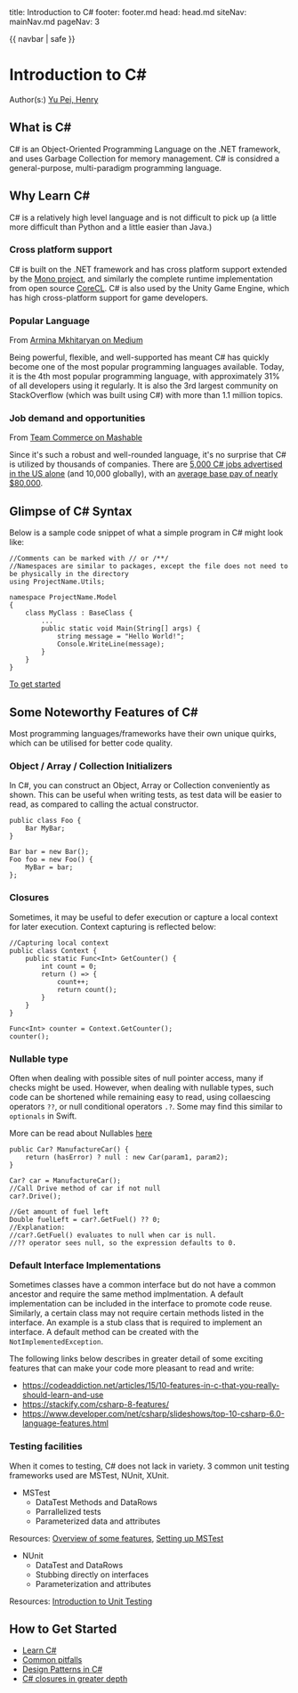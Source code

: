<frontmatter>
  title: Introduction to C#
  footer: footer.md
  head: head.md
  siteNav: mainNav.md
  pageNav: 3
</frontmatter>

{{ navbar | safe }}

<div class="website-content">

# Introduction to C#

Author(s:) [Yu Pei, Henry](https://github.com/YuPeiHenry)

## What is C#

C# is an Object-Oriented Programming Language on the .NET framework, and uses Garbage Collection for memory management.
C# is considred a general-purpose, multi-paradigm programming language.

## Why Learn C#

C# is a relatively high level language and is not difficult to pick up (a little more difficult than Python and a little easier than Java.)

### Cross platform support

C# is built on the .NET framework and has cross platform support extended by the [Mono project](https://www.mono-project.com/), and similarly the complete runtime implementation from open source [CoreCL](https://github.com/dotnet/coreclr).
C# is also used by the Unity Game Engine, which has high cross-platform support for game developers.

### Popular Language

From [Armina Mkhitaryan on Medium](https://medium.com/sololearn/why-is-c-among-the-most-popular-programming-languages-in-the-world-ccf26824ffcb)

Being powerful, flexible, and well-supported has meant C# has quickly become one of the most popular programming languages available.
Today, it is the 4th most popular programming language, with approximately 31% of all developers using it regularly. It is also the 3rd largest community on StackOverflow (which was built using C#) with more than 1.1 million topics.

### Job demand and opportunities

From [Team Commerce on Mashable](https://mashable.com/2018/03/17/coding-course-class-bootcamp/#om2xRzXFHGqJ)

Since it's such a robust and well-rounded language, it's no surprise that C# is utilized by thousands of companies. There are [5,000 C# jobs advertised in the US alone](https://gooroo.io/analytics/skill/C-Sharp#.WqipapPwYWo)
(and 10,000 globally), with an [average base pay of nearly $80,000](https://www.glassdoor.com/Salaries/c-net-developer-salary-SRCH_KO0,15.htm).

## Glimpse of C# Syntax

Below is a sample code snippet of what a simple program in C# might look like:

```
//Comments can be marked with // or /**/
//Namespaces are similar to packages, except the file does not need to be physically in the directory
using ProjectName.Utils;

namespace ProjectName.Model
{
    class MyClass : BaseClass {
        ...
		public static void Main(String[] args) {
		    string message = "Hello World!";
			Console.WriteLine(message);
		}
    }
}
```

[To get started](#how-to-get-started)

## Some Noteworthy Features of C#

Most programming languages/frameworks have their own unique quirks, which can be utilised for better code quality.

### Object / Array / Collection Initializers

In C#, you can construct an Object, Array or Collection conveniently as shown. This can be useful when writing tests, as test data will be easier to read,
as compared to calling the actual constructor.

```
public class Foo {
    Bar MyBar;
}

Bar bar = new Bar();
Foo foo = new Foo() {
    MyBar = bar;
};
```

### Closures

Sometimes, it may be useful to defer execution or capture a local context for later execution. Context capturing is reflected below:

```
//Capturing local context
public class Context {
    public static Func<Int> GetCounter() {
        int count = 0;
        return () => {
            count++;
            return count();
        }
    }
}

Func<Int> counter = Context.GetCounter();
counter();
```

### Nullable type

Often when dealing with possible sites of null pointer access, many if checks might be used. However, when dealing with nullable types, such code can be shortened
while remaining easy to read, using collaescing operators `??`, or null conditional operators `.?`. Some may find this similar to `optionals` in Swift.

More can be read about Nullables [here](https://docs.microsoft.com/en-us/dotnet/csharp/programming-guide/nullable-types/)

```
public Car? ManufactureCar() {
    return (hasError) ? null : new Car(param1, param2);
}

Car? car = ManufactureCar();
//Call Drive method of car if not null
car?.Drive();

//Get amount of fuel left
Double fuelLeft = car?.GetFuel() ?? 0;
//Explanation:
//car?.GetFuel() evaluates to null when car is null.
//?? operator sees null, so the expression defaults to 0.
```

### Default Interface Implementations

Sometimes classes have a common interface but do not have a common ancestor and require the same method implmentation.
A default implementation can be included in the interface to promote code reuse. Similarly, a certain class may not require certain methods listed in the interface.
An example is a stub class that is required to implement an interface. A default method can be created with the `NotImplementedException`.

The following links below describes in greater detail of some exciting features that can make your code more pleasant to read and write:
* https://codeaddiction.net/articles/15/10-features-in-c-that-you-really-should-learn-and-use
* https://stackify.com/csharp-8-features/
* https://www.developer.com/net/csharp/slideshows/top-10-csharp-6.0-language-features.html

### Testing facilities

When it comes to testing, C# does not lack in variety. 3 common unit testing frameworks used are MSTest, NUnit, XUnit.

* MSTest
    * DataTest Methods and DataRows
    * Parrallelized tests
    * Parameterized data and attributes

Resources: [Overview of some features](https://dev.to/franndotexe/mstest-v2---new-old-kid-on-the-block), [Setting up MSTest](https://www.meziantou.net/2018/02/05/mstest-v2-data-tests)
    
* NUnit
    * DataTest and DataRows
    * Stubbing directly on interfaces
    * Parameterization and attributes

Resources: [Introduction to Unit Testing](https://www.typemock.com/unit-test-patterns-for-net-part-i/)


## How to Get Started

* [Learn C#](https://www.sololearn.com/Course/CSharp/?ref=medcsharp)
* [Common pitfalls](https://www.upwork.com/hiring/development/common-mistakes-in-c-sharp-programming/)
* [Design Patterns in C#](https://www.c-sharpcorner.com/UploadFile/bd5be5/design-patterns-in-net/)
* [C# closures in greater depth](https://weblogs.asp.net/dixin/understanding-csharp-features-6-closure)
